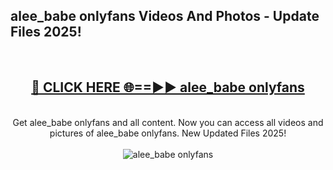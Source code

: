 <h2>alee_babe onlyfans Videos And Photos - Update Files 2025!</h2>
<br>
<div align="center">
<h2><a href="https://linkcuts.com/hfmhzwbr" rel="nofollow">🔴 CLICK HERE 🌐==►► alee_babe onlyfans</a></h2>
<br>
Get alee_babe onlyfans and all content. Now you can access all videos and pictures of alee_babe onlyfans. New Updated Files 2025!
<br>
<br>
<a href="https://linkcuts.com/hfmhzwbr" rel="nofollow" data-target="animated-image.originalLink"><img src="https://i.ibb.co.com/WyWwxjT/player-gif2.gif" alt="alee_babe onlyfans" style="max-width: 100%; display: inline-block;" data-target="animated-image.originalImage"></a>
</div>
<br>